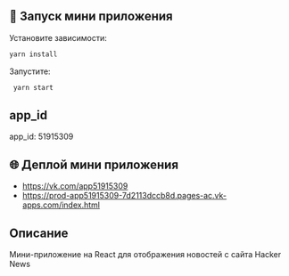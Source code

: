 ## 🚀 Запуск мини приложения

Установите зависимости:

```sh
yarn install
```

Запустите:

```sh
 yarn start
```

## app_id

app_id: 51915309

## 🌐 Деплой мини приложения

- https://vk.com/app51915309
- https://prod-app51915309-7d2113dccb8d.pages-ac.vk-apps.com/index.html

## Описание

Мини-приложение на React для отображения новостей с сайта Hacker News
